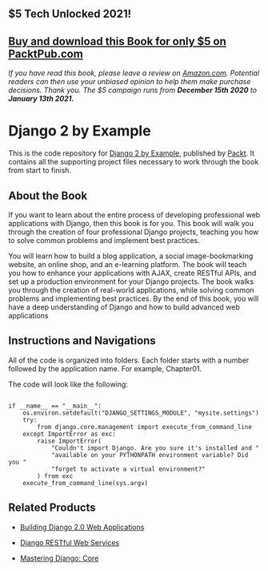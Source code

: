 ## $5 Tech Unlocked 2021!
[Buy and download this Book for only $5 on PacktPub.com](https://www.packtpub.com/product/django-2-by-example/9781788472487)
-----
*If you have read this book, please leave a review on [Amazon.com](https://www.amazon.com/gp/product/1788472489).     Potential readers can then use your unbiased opinion to help them make purchase decisions. Thank you. The $5 campaign         runs from __December 15th 2020__ to __January 13th 2021.__*

# Django 2 by Example


This is the code repository for [Django 2 by Example](https://www.packtpub.com/application-development/django-2-example?utm_source=GitHub&utm_medium=repo&utm_campaign=9781788472487), published by [Packt](https://www.packtpub.com). It contains all the supporting project files necessary to work through the book from start to finish.

## About the Book

If you want to learn about the entire process of developing professional web applications with Django, then this book is for you. This book will walk you through the creation of four professional Django projects, teaching you how to solve common problems and implement best practices.

You will learn how to build a blog application, a social image-bookmarking website, an online shop, and an e-learning platform. The book will teach you how to enhance your applications with AJAX, create RESTful APIs, and set up a production environment for your Django projects. The book walks you through the creation of real-world applications, while solving common problems and implementing best practices. By the end of this book, you will have a deep understanding of Django and how to build advanced web applications

## Instructions and Navigations
All of the code is organized into folders. Each folder starts with a number followed by the application name. For example, Chapter01.



The code will look like the following:
```

if __name__ == "__main__":
    os.environ.setdefault("DJANGO_SETTINGS_MODULE", "mysite.settings")
    try:
        from django.core.management import execute_from_command_line
    except ImportError as exc:
        raise ImportError(
            "Couldn't import Django. Are you sure it's installed and "
            "available on your PYTHONPATH environment variable? Did you "
            "forget to activate a virtual environment?"
        ) from exc
    execute_from_command_line(sys.argv)

```

## Related Products
* [Building Django 2.0 Web Applications](https://www.packtpub.com/web-development/building-django-20-web-applications?utm_source=GitHub&utm_medium=repo&utm_campaign=9781787286214)

* [Django RESTful Web Services](https://www.packtpub.com/web-development/django-restful-web-services?utm_source=GitHub&utm_medium=repo&utm_campaign=9781788833929)

* [Mastering Django: Core](https://www.packtpub.com/application-development/mastering-django-core?utm_source=GitHub&utm_medium=repo&utm_campaign=9781787281141)









